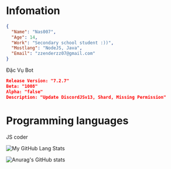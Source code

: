# Infomation

```json
{
  "Name": "Nas007",
  "Age": 14,
  "Work": "Secondary school student :))",
  "Mostlang": "NodeJS, Java",
  "Email": "zzenderzz07@gmail.com"
}
```

Đặc Vụ Bot
```json
Release Version: "7.2.7"
Beta: "1008"
Alpha: "false"
Description: "Update DiscordJSv13, Shard, Missing Permission"
```
# Programming languages

 JS coder

![My GitHub Lang Stats](https://github-readme-stats.vercel.app/api/top-langs/?username=HackerShader&theme=tokyonight&layout=compact)

![Anurag's GitHub stats](https://github-readme-stats.vercel.app/api?username=Nas007&show_icons=true&theme=cobalt)
